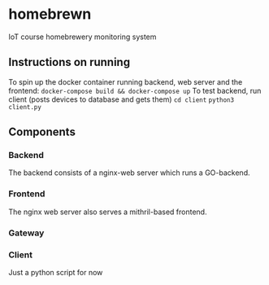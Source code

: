 # homebrewn
IoT course homebrewery monitoring system

## Instructions on running
To spin up the docker container running backend, web server and the frontend:
`docker-compose build && docker-compose up`
To test backend, run client (posts devices to database and gets them)
`cd client`
`python3 client.py`

## Components
### Backend
The backend consists of a nginx-web server which runs a GO-backend.
### Frontend
The nginx web server also serves a mithril-based frontend.
### Gateway
### Client
Just a python script for now

